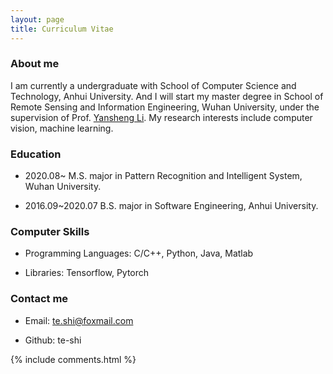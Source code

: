 ```yaml
---
layout: page
title: Curriculum Vitae 
---
```

### About me

I am currently a undergraduate with School of Computer Science and Technology, Anhui University. And I will start my master degree in School of Remote Sensing and Information Engineering, Wuhan University, under the supervision of Prof. <a href="http://www.escience.cn/people/liyansheng01/index.html">Yansheng Li</a>. My research interests include computer vision, machine learning.


### Education

* 2020.08~ M.S. major in Pattern Recognition and Intelligent System, Wuhan University.

* 2016.09~2020.07 B.S. major in Software Engineering, Anhui University.	


### Computer Skills

* Programming Languages: C/C++, Python, Java, Matlab

* Libraries: Tensorflow, Pytorch

### Contact me  

* Email: te.shi@foxmail.com   
 
* Github: te-shi    
 



{% include comments.html %}

